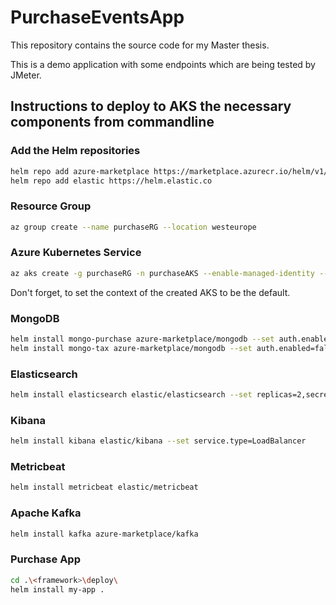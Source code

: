 # PurchaseEventsApp

This repository contains the source code for my Master thesis.

This is a demo application with some endpoints which are being tested by JMeter.

## Instructions to deploy to AKS the necessary components from commandline

### Add the Helm repositories

```bash
helm repo add azure-marketplace https://marketplace.azurecr.io/helm/v1/repo
helm repo add elastic https://helm.elastic.co
```

### Resource Group

```bash
az group create --name purchaseRG --location westeurope
```

### Azure Kubernetes Service

```bash
az aks create -g purchaseRG -n purchaseAKS --enable-managed-identity --node-count 2 --node-vm-size Standard_B8ms --enable-cluster-autoscaler --min-count 2 --max-count 2
```

Don't forget, to set the context of the created AKS to be the default.

### MongoDB

```bash
helm install mongo-purchase azure-marketplace/mongodb --set auth.enabled=false,service.ports.mongodb=27017
helm install mongo-tax azure-marketplace/mongodb --set auth.enabled=false,service.ports.mongodb=27018
```

### Elasticsearch

```bash
helm install elasticsearch elastic/elasticsearch --set replicas=2,secret.password=purchase
```

### Kibana

```bash
helm install kibana elastic/kibana --set service.type=LoadBalancer
```

### Metricbeat

```bash
helm install metricbeat elastic/metricbeat
```

### Apache Kafka

```bash
helm install kafka azure-marketplace/kafka
```

### Purchase App

```bash
cd .\<framework>\deploy\
helm install my-app .
```